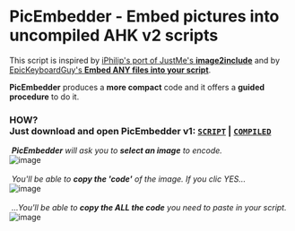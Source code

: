 # PicEmbedder - Embed pictures into uncompiled AHK v2 scripts 

This script is inspired by [iPhilip's port of JustMe's **image2include**](https://www.autohotkey.com/boards/viewtopic.php?f=83&t=119966) and by [EpicKeyboardGuy's **Embed ANY files into your script**](https://www.reddit.com/r/AutoHotkey/comments/1ina2y7/embed_any_files_into_your_script/).

**PicEmbedder** produces a **more compact** code and it offers a **guided procedure** to do it.

### HOW?<br>Just download and open PicEmbedder v1: [`SCRIPT`](https://github.com/DavidBevi/PicEmbedder/releases/download/v1/pic_embedder_v1.ahk) | [`COMPILED`](https://github.com/DavidBevi/PicEmbedder/releases/download/v1/pic_embedder_v1.exe)

&nbsp;_**PicEmbedder** will ask you to **select an image** to encode._<br>![image](https://github.com/user-attachments/assets/ea03d072-ca1a-41f6-97c1-71b8b2923dbf)
<br><br>
&nbsp;_You'll be able to **copy the 'code'** of the image. If you clic YES..._<br>![image](https://github.com/user-attachments/assets/b0ab8141-d753-4349-890b-89bd50e5a917)
<br><br>
&nbsp;_...You'll be able to **copy the ALL the code** you need to paste in your script._<br>![image](https://github.com/user-attachments/assets/a3984cb9-8341-4b1f-a031-39154e44825e)
